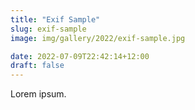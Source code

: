 ```yaml
---
title: "Exif Sample"
slug: exif-sample
image: img/gallery/2022/exif-sample.jpg

date: 2022-07-09T22:42:14+12:00
draft: false
---
```


Lorem ipsum.
